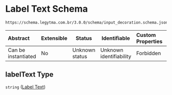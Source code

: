# Label Text Schema

```txt
https://schema.legytma.com.br/3.0.0/schema/input_decoration.schema.json#/properties/labelText
```




| Abstract            | Extensible | Status         | Identifiable            | Custom Properties | Additional Properties | Access Restrictions | Defined In                                                                                      |
| :------------------ | ---------- | -------------- | ----------------------- | :---------------- | --------------------- | ------------------- | ----------------------------------------------------------------------------------------------- |
| Can be instantiated | No         | Unknown status | Unknown identifiability | Forbidden         | Allowed               | none                | [input_decoration.schema.json\*](../schema/input_decoration.schema.json) |

## labelText Type

`string` ([Label Text](input_decoration-properties-label-text.md))
